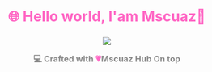 <h1 align="center" style="color:#FF66C4">🌐 Hello world, I'am Mscuaz💫</h1>
<h3 align="center" style="color:#66CCFF">

<p align="center">
  <img src="https://readme-typing-svg.herokuapp.com?font=Fira+Code&size=24&pause=1000&color=FF66C4&center=true&vCenter=true&width=435&lines=Mscuaz+Hub+Roblox+Scripter;Creator;Fluxus+Android+Ready;Follow+for+Updates!" />
</p>

<p align="center" style="color:#888">
  💻 Crafted with <span style="color:#FF66C4">💗</span>Mscuaz Hub On top</strong>
</p>
